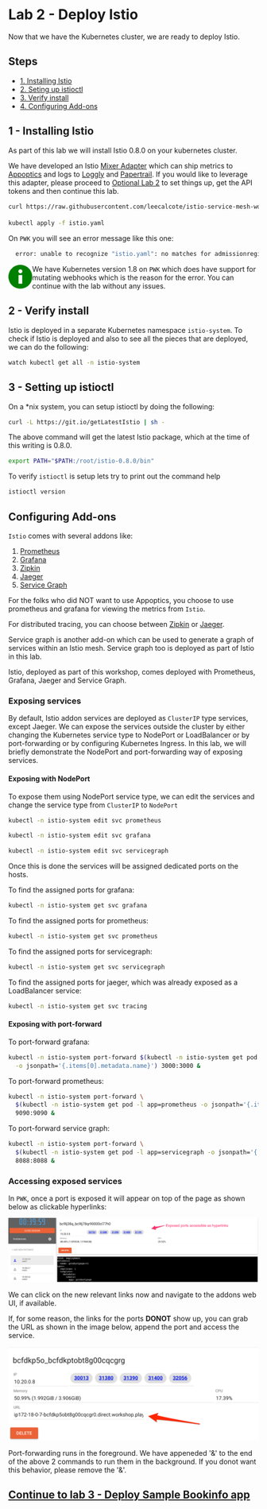 # Lab 2 - Deploy Istio

Now that we have the Kubernetes cluster, we are ready to deploy Istio.

## Steps

* [1. Installing Istio](#1)
* [2. Seting up istioctl](#2)
* [3. Verify install](#3)
* [4. Configuring Add-ons](#4)

## <a name="1"></a> 1 - Installing Istio
As part of this lab we will install Istio 0.8.0 on your kubernetes cluster.

We have developed an Istio [Mixer Adapter](https://github.com/solarwinds/istio-adapter) which can ship metrics to [Appoptics](https://www.appoptics.com/) and logs to [Loggly](https://www.loggly.com/) and [Papertrail](https://papertrailapp.com). If you would like to leverage this adapter, please proceed to [Optional Lab 2](optional.md) to set things up, get the API tokens and then continue this lab.

```sh
curl https://raw.githubusercontent.com/leecalcote/istio-service-mesh-workshop/master/deployment_files/istio-0.8.0/istio-solarwinds-0.8.0.yaml | sed "s/<appoptics token>/$AOTOKEN/g" | sed "s/<loggly token>/$LOGGLY_TOKEN/g" > istio.yaml

kubectl apply -f istio.yaml
```

On `PWK` you will see an error message like this one:
```sh
  error: unable to recognize "istio.yaml": no matches for admissionregistration.k8s.io/, Kind=MutatingWebhookConfiguration
```

<img src="../img/info.png" width="48" align="left" /> We have Kubernetes version 1.8 on `PWK` which does have support for mutating webhooks which is the reason for the error. You can continue with the lab without any issues.


## <a name="2"></a> 2 - Verify install

Istio is deployed in a separate Kubernetes namespace `istio-system`. To check if Istio is deployed and also to see all the pieces that are deployed, we can do the following:

```sh
watch kubectl get all -n istio-system
```


## <a name="3"></a> 3 - Setting up istioctl
On a *nix system, you can setup istioctl by doing the following: 

```sh
curl -L https://git.io/getLatestIstio | sh -
```
The above command will get the latest Istio package, which at the time of this writing is 0.8.0.

```sh
export PATH="$PATH:/root/istio-0.8.0/bin"
```

To verify `istioctl` is setup lets try to print out the command help
```sh
istioctl version
```


## Configuring Add-ons

`Istio` comes with several addons like:
  1. [Prometheus](https://prometheus.io/)
  2. [Grafana](https://grafana.com/)
  3. [Zipkin](https://zipkin.io/)
  4. [Jaeger](https://www.jaegertracing.io/)
  5. [Service Graph](https://istio.io/docs/tasks/telemetry/servicegraph/)


For the folks who did NOT want to use Appoptics, you choose to use prometheus and grafana for viewing the metrics from `Istio`. 

For distributed tracing, you can choose between [Zipkin](https://zipkin.io/) or [Jaeger](https://www.jaegertracing.io/).

Service graph is another add-on which can be used to generate a graph of services within an Istio mesh. Service graph too is deployed as part of Istio in this lab.

Istio, deployed as part of this workshop, comes deployed with Prometheus, Grafana, Jaeger and Service Graph.

### Exposing services

By default, Istio addon services are deployed as `ClusterIP` type services, except Jaeger. We can expose the services outside the cluster by either changing the Kubernetes service type to NodePort or LoadBalancer or by port-forwarding or by configuring Kubernetes Ingress. In this lab, we will briefly demonstrate the NodePort and port-forwarding way of exposing services.

#### Exposing with NodePort
To expose them using NodePort service type, we can edit the services and change the service type from `ClusterIP` to `NodePort`

```sh
kubectl -n istio-system edit svc prometheus
```

```sh
kubectl -n istio-system edit svc grafana
```

```sh
kubectl -n istio-system edit svc servicegraph
```

Once this is done the services will be assigned dedicated ports on the hosts. 

To find the assigned ports for grafana:
```sh
kubectl -n istio-system get svc grafana
```

To find the assigned ports for prometheus:
```sh
kubectl -n istio-system get svc prometheus
```

To find the assigned ports for servicegraph:
```sh
kubectl -n istio-system get svc servicegraph
```

To find the assigned ports for jaeger, which was already exposed as a LoadBalancer service:
```sh
kubectl -n istio-system get svc tracing
```


#### Exposing with port-forward
To port-forward grafana:
```sh
kubectl -n istio-system port-forward $(kubectl -n istio-system get pod -l app=grafana \
  -o jsonpath='{.items[0].metadata.name}') 3000:3000 &
```

To port-forward prometheus:
```sh
kubectl -n istio-system port-forward \
  $(kubectl -n istio-system get pod -l app=prometheus -o jsonpath='{.items[0].metadata.name}') \
  9090:9090 &
```

To port-forward service graph:
```sh
kubectl -n istio-system port-forward \
  $(kubectl -n istio-system get pod -l app=servicegraph -o jsonpath='{.items[0].metadata.name}') \
  8088:8088 &
```

### Accessing exposed services

In `PWK`, once a port is exposed it will appear on top of the page as shown below as clickable hyperlinks:

![](img/exposed_ports.png)

We can click on the new relevant links now and navigate to the addons web UI, if available. 


If, for some reason, the links for the ports **DONOT** show up, you can grab the URL as shown in the image below, append the port and access the service.

![](img/expose_url.png)


Port-forwarding runs in the foreground. We have appeneded '&' to the end of the above 2 commands to run them in the background. If you donot want this behavior, please remove the '&'.




## [Continue to lab 3 - Deploy Sample Bookinfo app](../lab-3/README.md)
